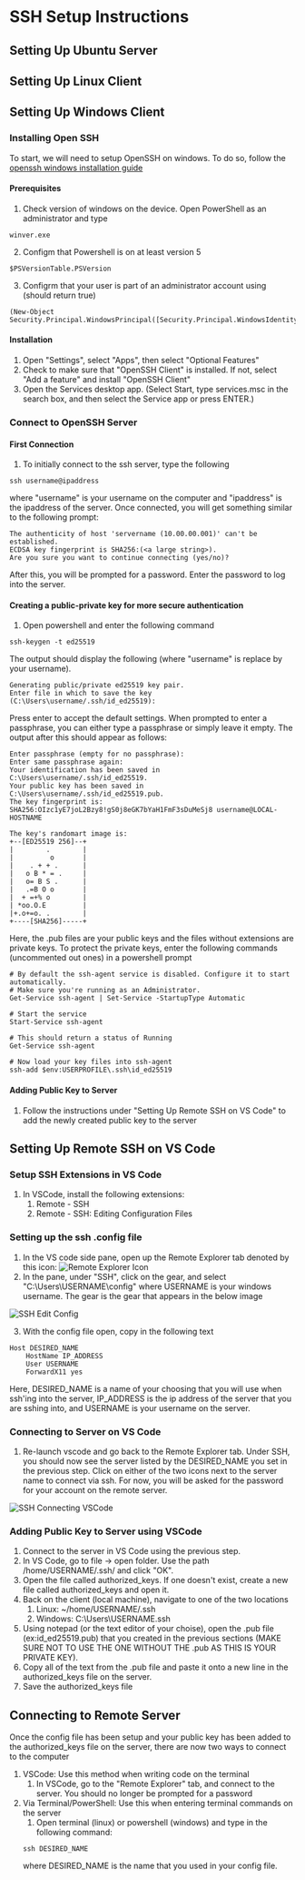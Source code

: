 # SSH Setup Instructions

## Setting Up Ubuntu Server

## Setting Up Linux Client

## Setting Up Windows Client

### Installing Open SSH
To start, we will need to setup OpenSSH on windows. To do so, follow the [openssh windows installation guide](https://learn.microsoft.com/en-us/windows-server/administration/openssh/openssh_install_firstuse?tabs=gui)

#### Prerequisites
1. Check version of windows on the device. Open PowerShell as an administrator and type
```
winver.exe
```
2. Configm that Powershell is on at least version 5
```
$PSVersionTable.PSVersion
```
3. Configrm that your user is part of an administrator account using (should return true)
```
(New-Object Security.Principal.WindowsPrincipal([Security.Principal.WindowsIdentity]::GetCurrent())).IsInRole([Security.Principal.WindowsBuiltInRole]::Administrator)
```
#### Installation
1. Open "Settings", select "Apps", then select "Optional Features"
2. Check to make sure that "OpenSSH Client" is installed. If not, select "Add a feature" and install "OpenSSH Client"
3. Open the Services desktop app. (Select Start, type services.msc in the search box, and then select the Service app or press ENTER.)

### Connect to OpenSSH Server
#### First Connection
1. To initially connect to the ssh server, type the following
```
ssh username@ipaddress
```
where "username" is your username on the computer and "ipaddress" is the ipaddress of the server. Once connected, you will get something similar to the following prompt:
```
The authenticity of host 'servername (10.00.00.001)' can't be established.
ECDSA key fingerprint is SHA256:(<a large string>).
Are you sure you want to continue connecting (yes/no)?
```
After this, you will be prompted for a password. Enter the password to log into the server.
#### Creating a public-private key for more secure authentication
1. Open powershell and enter the following command
```
ssh-keygen -t ed25519
```
The output should display the following (where "username" is replace by your username). 
```
Generating public/private ed25519 key pair.
Enter file in which to save the key (C:\Users\username/.ssh/id_ed25519):
```
Press enter to accept the default settings. When prompted to enter a passphrase, you can either type a passphrase or simply leave it empty. The output after this should appear as follows:
```
Enter passphrase (empty for no passphrase):
Enter same passphrase again:
Your identification has been saved in C:\Users\username/.ssh/id_ed25519.
Your public key has been saved in C:\Users\username/.ssh/id_ed25519.pub.
The key fingerprint is:
SHA256:OIzc1yE7joL2Bzy8!gS0j8eGK7bYaH1FmF3sDuMeSj8 username@LOCAL-HOSTNAME

The key's randomart image is:
+--[ED25519 256]--+
|        .        |
|         o       |
|    . + + .      |
|   o B * = .     |
|   o= B S .      |
|   .=B O o       |
|  + =+% o        |
| *oo.O.E         |
|+.o+=o. .        |
+----[SHA256]-----+
```
Here, the .pub files are your public keys and the files without extensions are private keys. To protect the private keys, enter the following commands (uncommented out ones) in a powershell prompt
```
# By default the ssh-agent service is disabled. Configure it to start automatically.
# Make sure you're running as an Administrator.
Get-Service ssh-agent | Set-Service -StartupType Automatic

# Start the service
Start-Service ssh-agent

# This should return a status of Running
Get-Service ssh-agent

# Now load your key files into ssh-agent
ssh-add $env:USERPROFILE\.ssh\id_ed25519
```

#### Adding Public Key to Server
1. Follow the instructions under "Setting Up Remote SSH on VS Code" to add the newly created public key to the server

## Setting Up Remote SSH on VS Code
### Setup SSH Extensions in VS Code
1. In VSCode, install the following extensions:
    1. Remote - SSH
    2. Remote - SSH: Editing Configuration Files

### Setting up the ssh .config file
1. In the VS code side pane, open up the Remote Explorer tab denoted by this icon:  ![Remote Explorer Icon](/ssh/VS%20Code%20SSH%20Extension.png)
2. In the pane, under "SSH", click on the gear, and select "C:\Users\USERNAME\config" where USERNAME is your windows username. The gear is the gear that appears in the below image

![SSH Edit Config](/ssh/ssh_config_setting.png)

3. With the config file open, copy in the following text
```
Host DESIRED_NAME
    HostName IP_ADDRESS
    User USERNAME
    ForwardX11 yes
```
Here, DESIRED_NAME is a name of your choosing that you will use when ssh'ing into the server, IP_ADDRESS is the ip address of the server that you are sshing into, and USERNAME is your username on the server.

### Connecting to Server on VS Code
1. Re-launch vscode and go back to the Remote Explorer tab. Under SSH, you should now see the server listed by the DESIRED_NAME you set in the previous step. Click on either of the two icons next to the server name to connect via ssh. For now, you will be asked for the password for your account on the remote server.

![SSH Connecting VSCode](/ssh/ssh_connecting_to_ssh_vscode.png)

### Adding Public Key to Server using VSCode
1. Connect to the server in VS Code using the previous step. 
2. In VS Code, go to file -> open folder. Use the path /home/USERNAME/.ssh/ and click "OK". 
3. Open the file called authorized_keys. If one doesn't exist, create a new file called authorized_keys and open it. 
3. Back on the client (local machine), navigate to one of the two locations
    1. Linux: ~/home/USERNAME/.ssh
    2. Windows: C:\Users\USERNAME\.ssh
4. Using notepad (or the text editor of your choise), open the .pub file (ex:id_ed25519.pub) that you created in the previous sections (MAKE SURE NOT TO USE THE ONE WITHOUT THE .pub AS THIS IS YOUR PRIVATE KEY).
5. Copy all of the text from the .pub file and paste it onto a new line in the authorized_keys file on the server. 
6. Save the authorized_keys file

## Connecting to Remote Server
Once the config file has been setup and your public key has been added to the authorized_keys file on the server, there are now two ways to connect to the computer
1. VSCode: Use this method when writing code on the terminal
    1. In VSCode, go to the "Remote Explorer" tab, and connect to the server. You should no longer be prompted for a password
2. Via Terminal/PowerShell: Use this when entering terminal commands on the server
    1. Open terminal (linux) or powershell (windows) and type in the following command:
    ```
    ssh DESIRED_NAME
    ```
    where DESIRED_NAME is the name that you used in your config file.